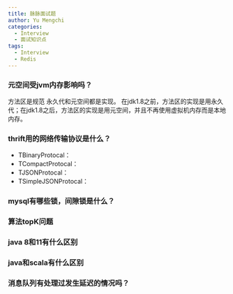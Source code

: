 ```yaml
---
title: 脉脉面试题
author: Yu Mengchi
categories:
  - Interview
  - 面试知识点 
tags:
  - Interview
  - Redis
---
```

  
### 元空间受jvm内存影响吗？
方法区是规范
永久代和元空间都是实现。
在jdk1.8之前，方法区的实现是用永久代；在jdk1.8之后，方法区的实现是用元空间，并且不再使用虚拟机内存而是本地内存。




### thrift用的网络传输协议是什么？
- TBinaryProtocal：
- TCompactProtocal：
- TJSONProtocal：
- TSimpleJSONProtocal：

### mysql有哪些锁，间隙锁是什么？

### 算法topK问题

### java 8和11有什么区别

### java和scala有什么区别

### 消息队列有处理过发生延迟的情况吗？



